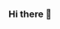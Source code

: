 ### Hi there 👋

<!--
**hamansite/hamansite** is a ✨ _special_ ✨ repository because its `README.md` (this file) appears on your GitHub profile.

Hsafdas
<h2>خرید وی پی ان</h2>
<a href="http://hamanvip4.shop">hamanvip4.shop</a>
